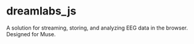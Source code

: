 # dreamlabs_js
A solution for streaming, storing, and analyzing EEG data in the browser. Designed for Muse.
